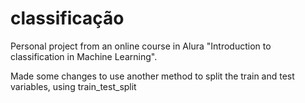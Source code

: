 # classificação
Personal project from an online course in Alura "Introduction to classification in Machine Learning". 

Made some changes to use another method to split the train and test variables, using train_test_split
